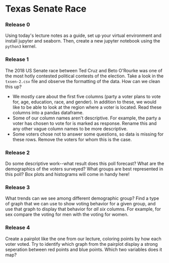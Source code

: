 # Texas Senate Race
### Release 0
Using today's lecture notes as a guide, set up your virtual environment and install jupyter and seaborn. Then, create a new jupyter notebook using the `python3` kernel.
### Release 1
The 2018 US Senate race between Ted Cruz and Beto O'Rourke was one of the most hotly contested political contests of the election. Take a look in the `txsen-2.csv` file and observe the formatting of the data. How can we clean this up?
* We mostly care about the first five columns (party a voter plans to vote for, age, education, race, and gender). In addition to these, we would like to be able to look at the region where a voter is located. Read these columns into a pandas dataframe.
* Some of our column names aren't descriptive. For example, the party a voter has chosen to vote for is marked as response. Rename this and any other vague column names to be more descriptive.
* Some voters chose not to answer some questions, so data is missing for these rows. Remove the voters for whom this is the case.
### Release 2
Do some descriptive work--what result does this poll forecast? What are the demographics of the voters surveyed? What groups are best represented in this poll? Box plots and histograms will come in handy here!
### Release 3
What trends can we see among different demographic group? Find a type of graph that we can use to show voting behavior for a given group, and use that graph to display that behavior for *all six* columns. For example, for sex compare the voting for men with the voting for women.
### Release 4
Create a pairplot like the one from our lecture, coloring points by how each voter voted. Try to identify which graph from the pairplot display a strong seperation between red points and blue points. Which two variables does it map?
